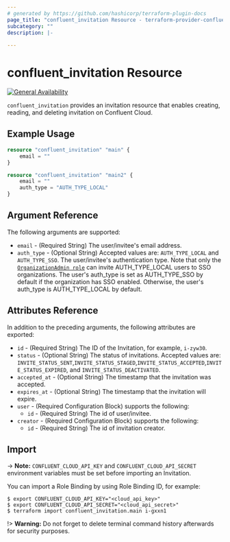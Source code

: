 ```yaml
---
# generated by https://github.com/hashicorp/terraform-plugin-docs
page_title: "confluent_invitation Resource - terraform-provider-confluent"
subcategory: ""
description: |-
  
---
```


# confluent_invitation Resource

[![General Availability](https://img.shields.io/badge/Lifecycle%20Stage-General%20Availability-%2345c6e8)](https://docs.confluent.io/cloud/current/api.html#section/Versioning/API-Lifecycle-Policy)

`confluent_invitation` provides an invitation resource that enables creating, reading, and deleting invitation on Confluent Cloud.

## Example Usage

```terraform
resource "confluent_invitation" "main" {
    email = ""
}

resource "confluent_invitation" "main2" {
    email = ""
    auth_type = "AUTH_TYPE_LOCAL"
}
```

<!-- schema generated by tfplugindocs -->
## Argument Reference

The following arguments are supported:

- `email` - (Required String) The user/invitee's email address.
- `auth_type` - (Optional String) Accepted values are: `AUTH_TYPE_LOCAL` and `AUTH_TYPE_SSO`. The user/invitee's authentication type. Note that only the [`OrganizationAdmin role`](https://docs.confluent.io/cloud/current/access-management/access-control/cloud-rbac.html#organizationadmin) can invite AUTH_TYPE_LOCAL users to SSO organizations. The user's auth_type is set as AUTH_TYPE_SSO by default if the organization has SSO enabled. Otherwise, the user's auth_type is AUTH_TYPE_LOCAL by default.

## Attributes Reference

In addition to the preceding arguments, the following attributes are exported:

- `id` - (Required String) The ID of the Invitation, for example, `i-zyw30`.
- `status` - (Optional String) The status of invitations. Accepted values are: `INVITE_STATUS_SENT`,`INVITE_STATUS_STAGED`,`INVITE_STATUS_ACCEPTED`,`INVITE_STATUS_EXPIRED`, and `INVITE_STATUS_DEACTIVATED`.
- `accepted_at` - (Optional String) The timestamp that the invitation was accepted.
- `expires_at` - (Optional String) The timestamp that the invitation will expire.
- `user` - (Required Configuration Block) supports the following:
  - `id` - (Required String) The id of user/invitee.
- `creator` - (Required Configuration Block) supports the following:
  - `id` - (Required String) The id of invitation creator.

## Import

-> **Note:** `CONFLUENT_CLOUD_API_KEY` and `CONFLUENT_CLOUD_API_SECRET` environment variables must be set before importing an Invitation.

You can import a Role Binding by using Role Binding ID, for example:

```shell
$ export CONFLUENT_CLOUD_API_KEY="<cloud_api_key>"
$ export CONFLUENT_CLOUD_API_SECRET="<cloud_api_secret>"
$ terraform import confluent_invitation.main i-gxxn1
```

!> **Warning:** Do not forget to delete terminal command history afterwards for security purposes.